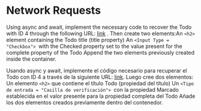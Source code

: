 # Network Requests

Using async and await, implement the necessary code to recover the Todo with ID 4 through the following URL: [link](https://jsonplaceholder.typicode.com/todos/4) . Then create two elements:An `<h2>` element containing the Todo title (title property)
An `<Input Type = "Checkbox"> `with the Checked property set to the value present for the complete property of the Todo
Append the two elements previously created inside the container.


Usando async y await, implemente el código necesario para recuperar el Todo con ID 4 a través de la siguiente URL: [link](https://jsonplaceholder.typicode.com/todos/4). Luego cree dos elementos: Un elemento `<h2>` que contiene el título Todo (propiedad del título)
Un `<Tipo de entrada = "Casilla de verificación"> `con la propiedad Marcado establecida en el valor presente para la propiedad completa del Todo
Añade los dos elementos creados previamente dentro del contenedor.